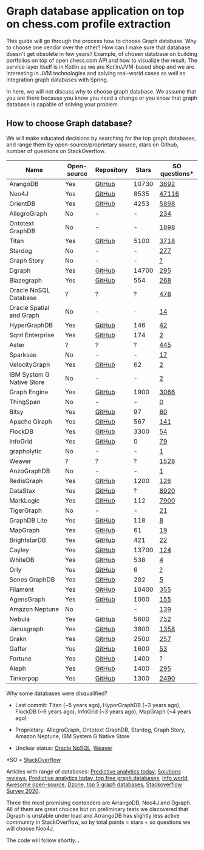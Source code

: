 # Graph database application on top on chess.com profile extraction

This guide will go through the process how to choose Graph database. Why to choose one vendor over the other? How can I make sure that database doesn't get obsolete in few years? Example, of chosen database on building portfolios on top of open chess.com API and how to visualize the result. The service layer itself is in Kotlin as we are Kotlin/JVM-based shop and we are interesting in JVM technologies and solving real-world cases as well as integration graph databases with Spring.

In here, we will not discuss why to choose graph database. We assume that you are there because you know you need a change or you know that graph database is capable of solving your problem.


## How to choose Graph database?

We will make educated decisions by searching for the top graph databases, and range them by open-source/proprietary source, stars on Github, number of questions on StackOverflow.


Name | Open-source | Repository| Stars | SO questions\*
------ | ------- | ---- | ---- | -----
ArangoDB | Yes | [GtiHub](https://github.com/arangodb/arangodb) | 10730 | [3692](https://stackoverflow.com/search?page=247&tab=Relevance&q=arangodb)
Neo4J | Yes | [GitHub](https://github.com/neo4j/neo4j) | 8535 | [47116](https://stackoverflow.com/search?q=neo4j)
OrientDB | Yes | [GitHub](https://github.com/orientechnologies/orientdb) | 4253 | [5898](https://stackoverflow.com/search?q=orientdb)
AllegroGraph | No | - | - | [234](https://stackoverflow.com/search?tab=newest&q=AllegroGraph)
Ontotext GraphDB | No | - | - | [1898](https://stackoverflow.com/search?q=graphdb)
Titan | Yes | [GitHub](https://github.com/thinkaurelius/titan) | 5100 | [3718](https://stackoverflow.com/search?q=Titan)
Stardog | No | - | - | [277](https://stackoverflow.com/search?q=Stardog)
Graph Story | No | - | - | [?](https://stackoverflow.com/search?q=Graph+story)
Dgraph | Yes | [GitHub](https://github.com/dgraph-io/dgraph) | 14700 | [295](https://stackoverflow.com/search?q=dgraph)
Blazegraph | Yes | [GitHub](https://github.com/blazegraph/database) | 554 | [268](https://stackoverflow.com/search?q=Blazegraph)
Oracle NoSQL Database | ? | ? | ? | [478](https://stackoverflow.com/search?q=Oracle+NoSQL+Database)
Oracle Spatial and Graph | No | - | - | [14](https://stackoverflow.com/search?q=Oracle+Spatial+and+Graph)
HyperGraphDB | Yes | [GitHub](https://github.com/hypergraphdb/hypergraphdb) | 146 | [42](https://stackoverflow.com/search?q=HyperGraphDB)
Sqrrl Enterprise | Yes | [GitHub](https://github.com/cmu-db/dbdb.io) | 174 | [2](https://stackoverflow.com/search?q=dbdb.io)
Aster | ? | ? | ? | [445](https://stackoverflow.com/search?q=Aster)
Sparksee | No | - | - | [17](https://stackoverflow.com/search?q=Sparksee)
VelocityGraph | Yes | [GitHub](https://github.com/VelocityDB/VelocityDB) | 62 | [2](https://stackoverflow.com/search?q=VelocityGraph)
IBM System G Native Store | No | - | - | [2](https://stackoverflow.com/search?q=IBM+System+G+Native+Store)
Graph Engine | Yes | [GitHub](https://github.com/Microsoft/GraphEngine) | 1900 | [3066](https://stackoverflow.com/search?q=Graph+Engine)
ThingSpan | No | - | - | [0](https://stackoverflow.com/search?q=ThingSpan)
Bitsy | Yes | [GitHub](https://github.com/lambdazen/bitsy) | 97 | [60](https://stackoverflow.com/search?q=Bitsy)
Apache Giraph | Yes | [GitHub](https://github.com/apache/giraph) | 567 | [141](https://stackoverflow.com/search?q=Apache+Giraph)
FlockDB | Yes | [GitHub](https://github.com/twitter-archive/flockdb) | 3300 | [54](https://stackoverflow.com/search?tab=newest&q=FlockDB)
InfoGrid | Yes | [GitHub](https://github.com/infogrid-org/infogrid) | 0 | [79](https://stackoverflow.com/search?q=InfoGrid)
grapholytic | No | - | - | [1](https://stackoverflow.com/search?q=grapholytic)
Weaver | ? | ? | ? | [1528](https://stackoverflow.com/search?q=weaver)
AnzoGraphDB | No | -  | - | [1](https://stackoverflow.com/search?q=AnzoGraphDB)
RedisGraph | Yes | [GitHub](https://github.com/RedisGraph/RedisGraph) | 1200 | [126](https://stackoverflow.com/search?q=redisgraph)
DataStax | Yes | [GitHub](https://github.com/DataStax) | ? | [8920](https://stackoverflow.com/search?q=DataStax)
MarkLogic | Yes | [GitHub](https://github.com/marklogic/marklogic-data-hub) | 112 | [7900](https://stackoverflow.com/search?q=marklogic)
TigerGraph | No | - | - | [21](https://stackoverflow.com/search?q=TigerGraph)
GraphDB Lite | Yes | [GitHub](https://github.com/CodyKochmann/graphdb) | 118 | [8](https://stackoverflow.com/search?tab=newest&q=GraphDB%20Lite)
MapGraph | Yes | [GitHub](https://github.com/stuartsierra/mapgraph) | 61 | [19](https://stackoverflow.com/search?q=MapGraph)
BrightstarDB | Yes | [GitHub](https://github.com/BrightstarDB/BrightstarDB) | 421 | [22](https://stackoverflow.com/search?q=BrightstarDB)
Cayley | Yes | [GitHub](https://github.com/cayleygraph/cayley) | 13700 | [124](https://stackoverflow.com/search?q=Cayley)
WhiteDB | Yes | [GitHub](https://github.com/priitj/whitedb) | 538 | [4](https://stackoverflow.com/search?q=WhiteDB)
Orly | Yes | [GitHub](https://github.com/orlyatomics/orly) | 6 | [?](https://stackoverflow.com/search?q=Orly)
Sones GraphDB | Yes | [GitHub](https://github.com/sones/sones) | 202 | [5](https://stackoverflow.com/search?q=Sones+GraphDB)
Filament | Yes | [GitHub](https://github.com/google/filament) | 10400 | [355](https://stackoverflow.com/search?q=Filament)
AgensGraph | Yes | [GitHub](https://github.com/bitnine-oss/agensgraph) | 1000 | [155](https://stackoverflow.com/search?q=agensgraph)
Amazon Neptune | No | - | - | [139](https://stackoverflow.com/search?q=Amazon+Neptune)
Nebula | Yes | [GitHub](https://github.com/vesoft-inc/nebula) | 5600 | [752](https://stackoverflow.com/search?q=Nebula)
Janusgraph | Yes | [GitHub](https://github.com/JanusGraph/janusgraph) | 3800 | [1358](https://stackoverflow.com/search?q=janusgraph)
Grakn | Yes | [GitHub](https://github.com/graknlabs/grakn) | 2500 | [257](https://stackoverflow.com/search?q=grakn)
Gaffer | Yes | [GitHub](https://github.com/gchq/Gaffer) | 1600 | [53](https://stackoverflow.com/search?q=gaffer)
Fortune | Yes | [GitHub](https://github.com/fortunejs/fortune) | 1400 | ?
Aleph | Yes | [GitHub](https://github.com/alephdata/aleph) | 1400 | [295](https://stackoverflow.com/search?q=aleph)
Tinkerpop | Yes | [GitHub](https://github.com/apache/tinkerpop) | 1300 | [2490](https://stackoverflow.com/search?q=tinkerpop)

Why some databases were disqualified?

- Last commit: Titan (\~5 years ago), HyperGraphDB (\~3 years ago), FlockDB (\~9 years ago), InfoGrid (\~3 years ago), MapGraph (\~4 years ago)

- Proprietary: AllegroGraph, Ontotext GraphDB, Stardog, Graph Story, Amazon Neptune, IBM System G Native Store

- Unclear status: [Oracle NoSQL](https://github.com/oracle-nosql), [Weaver](https://github.com/weaverplatform/weaver-database-graphdb)


*SO = [StackOverflow](https://stackoverflow.com/)

Articles with range of databases: [Predictive analytics today](https://www.predictiveanalyticstoday.com/top-graph-databases/), [Solutions reviews](https://solutionsreview.com/data-management/the-best-graph-databases-to-consider-in-2020/), 
[Predictive analytics today, top free graph databases](https://www.predictiveanalyticstoday.com/top-free-graph-databases/), [Info world](https://www.infoworld.com/article/3408787/the-best-graph-databases.html), [Awesome open-source](https://awesomeopensource.com/projects/graph-database), [Dzone, top 5 graph databases](https://dzone.com/articles/top-5-graph-databases), [Stackoverflow Survey 2020](https://insights.stackoverflow.com/survey/2020#technology-databases-all-respondents4).


Three the most promising contenders are ArrangoDB, Neo4J and Dgraph. All of them are great choices but on preliminary tests we discovered that Dgraph is unstable under load and ArrangoDB has slightly less active community in StackOverflow, so by total points = stars + so questions we will choose Neo4J.


The code will follow shortly...


